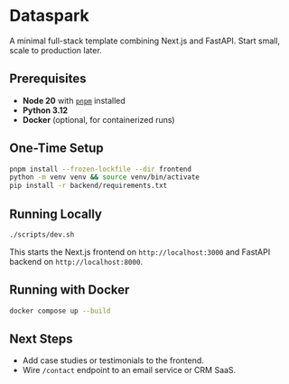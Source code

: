# Dataspark

A minimal full-stack template combining Next.js and FastAPI. Start small, scale to production later.

## Prerequisites
- **Node 20** with [`pnpm`](https://pnpm.io) installed
- **Python 3.12**
- **Docker** (optional, for containerized runs)

## One-Time Setup
```bash
pnpm install --frozen-lockfile --dir frontend
python -m venv venv && source venv/bin/activate
pip install -r backend/requirements.txt
```

## Running Locally
```bash
./scripts/dev.sh
```
This starts the Next.js frontend on `http://localhost:3000` and FastAPI backend on `http://localhost:8000`.

## Running with Docker
```bash
docker compose up --build
```

## Next Steps
- Add case studies or testimonials to the frontend.
- Wire `/contact` endpoint to an email service or CRM SaaS.
